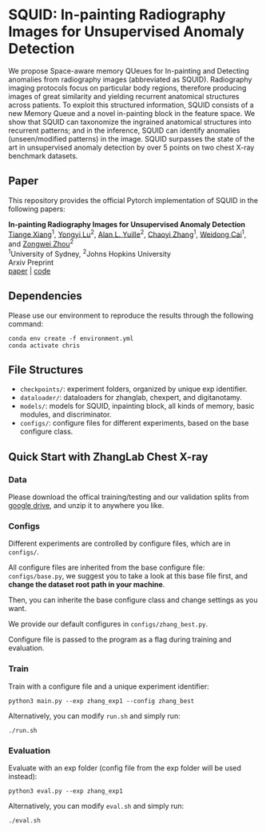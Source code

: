 # SQUID: In-painting Radiography Images for Unsupervised Anomaly Detection

We propose Space-aware memory QUeues for In-painting and Detecting anomalies from radiography images (abbreviated as SQUID).
Radiography imaging protocols focus on particular body regions, therefore producing images of great similarity and yielding recurrent anatomical structures across patients.
To exploit this structured information, SQUID consists of a new Memory Queue and a novel in-painting block in the feature space.
We show that SQUID can taxonomize the ingrained anatomical structures into recurrent patterns; and in the inference, SQUID can identify anomalies (unseen/modified patterns) in the image.
SQUID surpasses the state of the art in unsupervised anomaly detection by over 5 points on two chest X-ray benchmark datasets.

## Paper

This repository provides the official Pytorch implementation of SQUID in the following papers:

**In-painting Radiography Images for Unsupervised Anomaly Detection** <br/>
[Tiange Xiang](https://scholar.google.com/citations?hl=en&user=sskixKkAAAAJ)<sup>1</sup>, [Yongyi Lu](https://scholar.google.com/citations?user=rIJ99V4AAAAJ&hl=en&oi=ao)<sup>2</sup>, [Alan L. Yuille](https://www.cs.jhu.edu/~ayuille/)<sup>2</sup>, [Chaoyi Zhang](https://chaoyivision.github.io/)<sup>1</sup>, [Weidong Cai](https://weidong-tom-cai.github.io/)<sup>1</sup>, and [Zongwei Zhou](https://www.zongweiz.com)<sup>2</sup> <br/>
<sup>1</sup>University of Sydney,  <sup>2</sup>Johns Hopkins University <br/>
Arxiv Preprint <br/>
[paper](https://arxiv.org/pdf/2111.13495.pdf) | [code](https://github.com/tiangexiang/SQUID-private)


## Dependencies

Please use our environment to reproduce the results through the following command:

```
conda env create -f environment.yml
conda activate chris
```

## File Structures

* ```checkpoints/```: experiment folders, organized by unique exp identifier.
* ```dataloader/```: dataloaders for zhanglab, chexpert, and digitanotamy.
* ```models/```: models for SQUID, inpainting block, all kinds of memory, basic modules, and discriminator.
* ```configs/```: configure files for different experiments, based on the base configure class.


## Quick Start with ZhangLab Chest X-ray
### Data

Please download the offical training/testing and our validation splits from [google drive](https://drive.google.com/file/d/1kgYtvVvyfPnQnrPhhLt50ZK9SnxJpriC/view?usp=sharing), and unzip it to anywhere you like.

### Configs

Different experiments are controlled by configure files, which are in ```configs/```. 

All configure files are inherited from the base configure file: ```configs/base.py```, we suggest you to take a look at this base file first, and **change the dataset root path in your machine**.

Then, you can inherite the base configure class and change settings as you want. 

We provide our default configures in ```configs/zhang_best.py```.

Configure file is passed to the program as a flag during training and evaluation.

### Train

Train with a configure file and a unique experiment identifier:

``` 
python3 main.py --exp zhang_exp1 --config zhang_best
```

Alternatively, you can modify ```run.sh``` and simply run:

```
./run.sh
```

### Evaluation


Evaluate with an exp folder (config file from the exp folder will be used instead):
``` 
python3 eval.py --exp zhang_exp1
```

Alternatively, you can modify ```eval.sh``` and simply run:
``` 
./eval.sh
```
